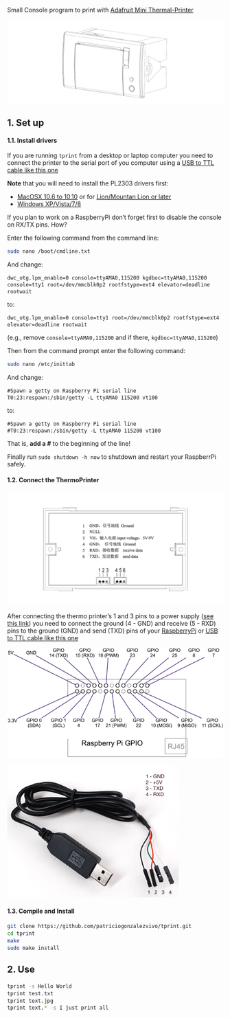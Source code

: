 
Small Console program to print with [Adafruit Mini Thermal-Printer](http://www.adafruit.com/products/597)

[![Adafruit Mini Thermal Printer](doc/thermo-printer.png)](http://www.adafruit.com/products/597)

## 1. Set up

#### 1.1. Install drivers 

If you are running ```tprint``` from a desktop or laptop computer you need to connect the printer to the serial port of you computer using a [USB to TTL cable like this one](https://www.adafruit.com/product/954)

**Note** that you will need to install the PL2303 drivers first:

* [MacOSX 10.6 to 10.10](https://www.adafruit.com/images/product-files/954/md_PL2303_MacOSX_10_6up_v1_5_1.zip) or for [Lion/Mountan Lion or later](http://changux.co/osx-installer-to-pl2303-serial-usb-on-osx-lio)
* [Windows XP/Vista/7/8](http://www.prolific.com.tw/US/ShowProduct.aspx?p_id=225&pcid=41)

If you plan to work on a RaspberryPi don’t forget first to disable the console on RX/TX pins. How?

Enter the following command from the command line:

```bash
sudo nano /boot/cmdline.txt
```

And change:

```
dwc_otg.lpm_enable=0 console=ttyAMA0,115200 kgdboc=ttyAMA0,115200 console=tty1 root=/dev/mmcblk0p2 rootfstype=ext4 elevator=deadline rootwait
```

to:

```
dwc_otg.lpm_enable=0 console=tty1 root=/dev/mmcblk0p2 rootfstype=ext4 elevator=deadline rootwait
```

(e.g., remove ```console=ttyAMA0,115200``` and if there, ```kgdboc=ttyAMA0,115200```)

Then from the command prompt enter the following command:

```bash
sudo nano /etc/inittab
```

And change:

```
#Spawn a getty on Raspberry Pi serial line
T0:23:respawn:/sbin/getty -L ttyAMA0 115200 vt100
```

to:

```
#Spawn a getty on Raspberry Pi serial line
#T0:23:respawn:/sbin/getty -L ttyAMA0 115200 vt100
```

That is, **add a #** to the beginning of the line!

Finally run ```sudo shutdown -h now``` to shutdown and restart your RaspberrPi safely.

#### 1.2. Connect the ThermoPrinter

![](doc/wiring-ref-00.png)

After connecting the thermo printer’s 1 and 3 pins to a power supply ([see this link](https://learn.adafruit.com/mini-thermal-receipt-printer/power)) you need to connect the ground (4 - GND) and receive (5 - RXD) pins to the ground (GND) and send (TXD) pins of your [RaspberryPi](https://www.adafruit.com/products/2358) or [USB to TTL cable like this one](https://www.adafruit.com/product/954)

![](doc/wiring-ref-02.png)

![](doc/wiring-ref-01.jpg)

#### 1.3. Compile and Install

```bash
git clone https://github.com/patriciogonzalezvivo/tprint.git
cd tprint
make
sudo make install
```

## 2. Use

```bash
tprint -s Hello World
tprint test.txt
tprint text.jpg
tprint text.* -s I just print all
```
